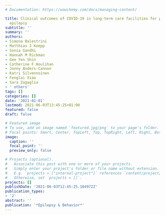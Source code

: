 ```yaml
---
# Documentation: https://wowchemy.com/docs/managing-content/

title: Clinical outcomes of COVID-19 in long-term care facilities for people with
  epilepsy
subtitle: ''
summary: ''
authors:
- Simona Balestrini
- Matthias J Koepp
- Sonia Gandhi
- Hannah M Rickman
- Gee Yen Shin
- Catherine F Houlihan
- Jonny Anders-Cannon
- Katri Silvennoinen
- Fenglai Xiao
- Sara Zagaglia
- ' others'
tags: []
categories: []
date: '2021-01-01'
lastmod: 2021-06-03T13:45:25+01:00
featured: false
draft: false

# Featured image
# To use, add an image named `featured.jpg/png` to your page's folder.
# Focal points: Smart, Center, TopLeft, Top, TopRight, Left, Right, BottomLeft, Bottom, BottomRight.
image:
  caption: ''
  focal_point: ''
  preview_only: false

# Projects (optional).
#   Associate this post with one or more of your projects.
#   Simply enter your project's folder or file name without extension.
#   E.g. `projects = ["internal-project"]` references `content/project/deep-learning/index.md`.
#   Otherwise, set `projects = []`.
projects: []
publishDate: '2021-06-03T12:45:25.184972Z'
publication_types:
- '2'
abstract: ''
publication: '*Epilepsy & Behavior*'
---
```

